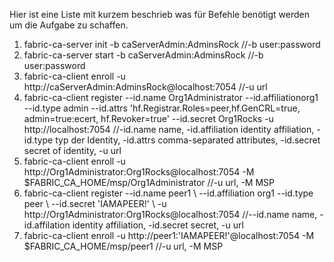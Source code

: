 Hier ist eine Liste mit kurzem beschrieb was für Befehle benötigt werden um die Aufgabe zu schaffen.

1. fabric-ca-server init -b caServerAdmin:AdminsRock //-b user:password
2. fabric-ca-server start -b caServerAdmin:AdminsRock //-b user:password
3. fabric-ca-client enroll -u http://caServerAdmin:AdminsRock@localhost:7054 //-u url
4. fabric-ca-client register --id.name Org1Administrator --id.affiliationorg1 --id.type admin --id.attrs 'hf.Registrar.Roles=peer,hf.GenCRL=true, admin=true:ecert, hf.Revoker=true' --id.secret Org1Rocks -u http://localhost:7054 //-id.name name, -id.affiliation identity affiliation, -id.type typ der Identity, -id.attrs comma-separated attributes, -id.secret secret of identity, -u url
5. fabric-ca-client enroll -u http://Org1Administrator:Org1Rocks@localhost:7054 -M $FABRIC_CA_HOME/msp/Org1Administrator //-u url, -M MSP
6. fabric-ca-client register --id.name peer1 \ --id.affiliation org1 --id.type peer \ --id.secret 'IAMAPEER!' \ -u http://Org1Administrator:Org1Rocks@localhost:7054 //--id.name name, -id.affilation identity affiliation, -id.secret secret, -u url
7. fabric-ca-client enroll -u http://peer1:'IAMAPEER!'@localhost:7054 -M $FABRIC_CA_HOME/msp/peer1 //-u url, -M MSP